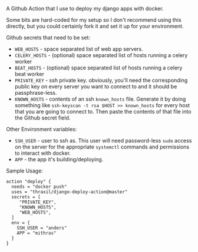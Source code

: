 A Github Action that I use to deploy my django apps with docker.

Some bits are hard-coded for my setup so I don't recommend using this
directly, but you could certainly fork it and set it up for your environment.

Github secrets that need to be set:

* `WEB_HOSTS` - space separated list of web app servers.
* `CELERY_HOSTS` - (optional) space separated list of hosts running a celery worker
* `BEAT_HOSTS` - (optional) space separated list of hosts running a celery beat worker
* `PRIVATE_KEY` - ssh private key. obviously, you'll need the
  corresponding public key on every server you want to connect to and
  it should be passphrase-less.
* `KNOWN_HOSTS` - contents of an ssh `known_hosts` file. Generate it
  by doing something like `ssh-keyscan -t rsa $HOST >> known_hosts`
  for every host that you are going to connect to. Then paste the
  contents of that file into the Github secret field.

Other Environment variables:

* `SSH_USER` - user to ssh as. This user will need password-less
  `sudo` access on the server for the appropriate `systemctl` commands
  and permissions to interact with docker.
* `APP` - the app it's building/deploying.

Sample Usage:

```
action "deploy" {
  needs = "docker push"
  uses = "thraxil/django-deploy-action@master"
  secrets = [
     "PRIVATE_KEY",
     "KNOWN_HOSTS",
     "WEB_HOSTS",
  ]
  env = {
    SSH_USER = "anders"
    APP = "mithras"
  }
}
```
